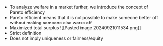 - To analyze welfare in a market further, we introduce the concept of Pareto efficiency
- Pareto efficient means that it is not possible to make someone better off without making someone else worse off
- Maximized total surplus
![[Pasted image 20240921011534.png]]
- Strict definition
- Does not imply uniqueness or fairness/equity